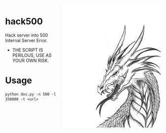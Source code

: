 <img align="right" src="/asset/img/dragon_0.jpg" alt="dragon picture" />

# hack500
Hack server into 500 Internal Server Error.
* THE SCRIPT IS PERILOUS, USE AS YOUR OWN RISK.

# Usage 
```Base 
python dos.py -n 500 -l 350000 -t <url>
```


